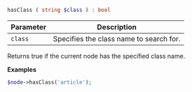 ```php
hasClass ( string $class ) : bool
```

| Parameter | Description
| --------- | -----------
| `class`   | Specifies the class name to search for.

Returns true if the current node has the specified class name.

**Examples**

```php
$node->hasClass('article');
```